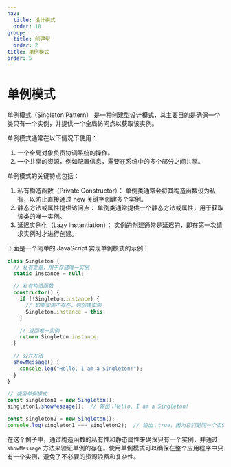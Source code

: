 ```yaml
---
nav:
  title: 设计模式
  order: 10
group:
  title: 创建型
  order: 2
title: 单例模式
order: 5
---
```


# 单例模式

单例模式（Singleton Pattern） 是一种创建型设计模式，其主要目的是确保一个类只有一个实例，并提供一个全局访问点以获取该实例。

单例模式通常在以下情况下使用：

1. 一个全局对象负责协调系统的操作。
2. 一个共享的资源，例如配置信息，需要在系统中的多个部分之间共享。

单例模式的关键特点包括：

1. 私有构造函数（Private Constructor）： 单例类通常会将其构造函数设为私有，以防止直接通过 new 关键字创建多个实例。
2. 静态方法或属性提供访问点： 单例类通常提供一个静态方法或属性，用于获取该类的唯一实例。
3. 延迟实例化（Lazy Instantiation）： 实例的创建通常是延迟的，即在第一次请求实例时才进行创建。

下面是一个简单的 JavaScript 实现单例模式的示例：

```typescript
class Singleton {
  // 私有变量，用于存储唯一实例
  static instance = null;

  // 私有构造函数
  constructor() {
    if (!Singleton.instance) {
      // 如果实例不存在，则创建实例
      Singleton.instance = this;
    }

    // 返回唯一实例
    return Singleton.instance;
  }

  // 公共方法
  showMessage() {
    console.log("Hello, I am a Singleton!");
  }
}

// 使用单例模式
const singleton1 = new Singleton();
singleton1.showMessage();  // 输出：Hello, I am a Singleton!

const singleton2 = new Singleton();
console.log(singleton1 === singleton2);  // 输出：true，因为它们是同一个实例
```

在这个例子中，通过构造函数的私有性和静态属性来确保只有一个实例，并通过 `showMessage` 方法来验证单例的存在。使用单例模式可以确保在整个应用程序中只有一个实例，避免了不必要的资源浪费和复杂性。